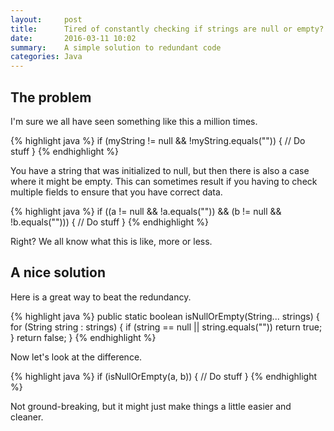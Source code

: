 ```yaml
---
layout:     post
title:      Tired of constantly checking if strings are null or empty?
date:       2016-03-11 10:02
summary:    A simple solution to redundant code
categories: Java
---
```


## The problem

I'm sure we all have seen something like this a million times.

{% highlight java %}
if (myString != null && !myString.equals("")) {
  // Do stuff
}
{% endhighlight %}

You have a string that was initialized to null, but then there is also a case where it might be empty. This can sometimes result if you having to check multiple fields to ensure that you have correct data.

{% highlight java %}
if ((a != null && !a.equals("")) && 
    (b != null && !b.equals(""))) {
  // Do stuff
}
{% endhighlight %}

Right? We all know what this is like, more or less.

## A nice solution

Here is a great way to beat the redundancy.

{% highlight java %}
public static boolean isNullOrEmpty(String... strings) {
    for (String string : strings) {
        if  (string == null || string.equals(""))
            return true;
        } 
    return false;
}
{% endhighlight %}

Now let's look at the difference.

{% highlight java %}
if (isNullOrEmpty(a, b)) {
    // Do stuff
}
{% endhighlight %}

Not ground-breaking, but it might just make things a little easier and cleaner.
